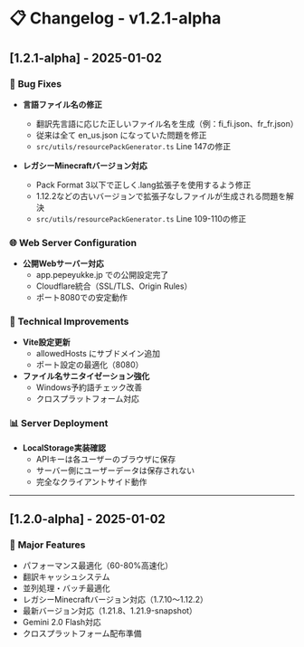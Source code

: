 # 📋 Changelog - v1.2.1-alpha

## [1.2.1-alpha] - 2025-01-02

### 🐛 **Bug Fixes**
- **言語ファイル名の修正** 
  - 翻訳先言語に応じた正しいファイル名を生成（例：fi_fi.json、fr_fr.json）
  - 従来は全て en_us.json になっていた問題を修正
  - `src/utils/resourcePackGenerator.ts` Line 147の修正

- **レガシーMinecraftバージョン対応**
  - Pack Format 3以下で正しく.lang拡張子を使用するよう修正
  - 1.12.2などの古いバージョンで拡張子なしファイルが生成される問題を解決
  - `src/utils/resourcePackGenerator.ts` Line 109-110の修正

### 🌐 **Web Server Configuration**
- **公開Webサーバー対応**
  - app.pepeyukke.jp での公開設定完了
  - Cloudflare統合（SSL/TLS、Origin Rules）
  - ポート8080での安定動作

### 🔧 **Technical Improvements**
- **Vite設定更新**
  - allowedHosts にサブドメイン追加
  - ポート設定の最適化（8080）
- **ファイル名サニタイゼーション強化**
  - Windows予約語チェック改善
  - クロスプラットフォーム対応

### 📊 **Server Deployment**
- **LocalStorage実装確認**
  - APIキーは各ユーザーのブラウザに保存
  - サーバー側にユーザーデータは保存されない
  - 完全なクライアントサイド動作

---

## [1.2.0-alpha] - 2025-01-02 

### 🚀 **Major Features**
- パフォーマンス最適化（60-80%高速化）
- 翻訳キャッシュシステム
- 並列処理・バッチ最適化
- レガシーMinecraftバージョン対応（1.7.10～1.12.2）
- 最新バージョン対応（1.21.8、1.21.9-snapshot）
- Gemini 2.0 Flash対応
- クロスプラットフォーム配布準備